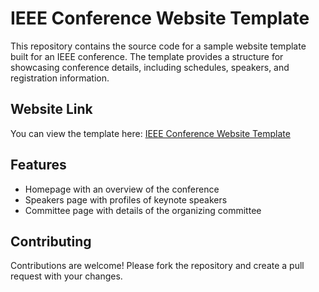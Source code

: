 # IEEE Conference Website Template

This repository contains the source code for a sample website template built for an IEEE conference. The template provides a structure for showcasing conference details, including schedules, speakers, and registration information.

## Website Link
You can view the template here: [IEEE Conference Website Template](https://akshitha2202.github.io/IEEE_CONFERENCE/)

## Features
- Homepage with an overview of the conference
- Speakers page with profiles of keynote speakers
- Committee page with details of the organizing committee

## Contributing
Contributions are welcome! Please fork the repository and create a pull request with your changes.
